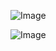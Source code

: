 ![Image](https://github.com/user-attachments/assets/1fcf31e9-60f8-4a23-b14e-a30aae41cd8f)

![Image](https://github.com/user-attachments/assets/0f05f5e9-95c3-4a56-8fa2-0dd9c5db068c)

